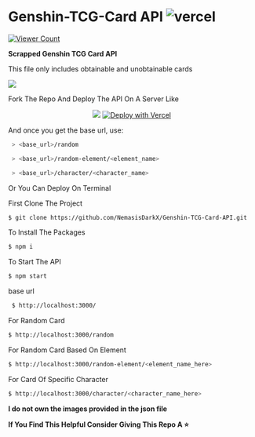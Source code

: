 <p align=centre>
  
  # Genshin-TCG-Card API   ![vercel](http://therealsujitk-vercel-badge.vercel.app/?app=therealsujitk-vercel-badge&style=for-the-badge&logo=false)
  [![Viewer Count](https://hits.dwyl.com/NemasisDarkX/NemasisDarkX/Genshin-TCG-Card-API.svg%3Fcolor%3Dpink)](https://hits.dwyl.com/NemasisDarkX/Genshin-TCG-Card-API)
  <p><b>Scrapped Genshin TCG Card API</b></p>
  <p>This file only includes obtainable and unobtainable cards</p>
  <a href="https://genshin-impact.fandom.com/wiki/Character_Card/Gallery"><img src="https://dailymetadose.com/wp-content/uploads/2022/12/genshin-impact-genius-invokation-tcg-all-action-cards-tierlist-cover.jpg" border="0">     </a>
  </br>
  <p>Fork The Repo And Deploy The API On A Server Like</p>
  <p align="center">
  <a href="https://heroku.com/deploy?template=https://github.com/NemasisDarkX/Genshin-TCG-Card-API"><img src="https://img.shields.io/badge/heroku-9d7acc?style=for-the-badge&logo=heroku&logoColor=430098"></a>
    <a href="https://vercel.com/new/git/external?repository-url=https%3A%2F%2Fgithub.com%2Fdatejer%2Fvercel-badge%2Ftree%2Fmaster" rel="nofollow"><img src="https://camo.githubusercontent.com/5e471e99e8e022cf454693e38ec843036ec6301e27ee1e1fa10325b1cb720584/68747470733a2f2f76657263656c2e636f6d2f627574746f6e" repo-name="https://github.com/NemasisDarkX/Genshin-TCG-Card-API" alt="Deploy with Vercel" data-canonical-src="https://vercel.com/button" style="max-width: 100%;"></a>
</p>


<p>And once you get the base url, use:</p>

```bash
 > <base_url>/random
```

```bash
 > <base_url>/random-element/<element_name>
```

```bash
 > <base_url>/character/<character_name>
```


<p>Or You Can Deploy On Terminal</p>
<p>First Clone The Project</p>

```bash
$ git clone https://github.com/NemasisDarkX/Genshin-TCG-Card-API.git
```

<p>To Install The Packages</p>

```bash
$ npm i
```
<p>To Start The API</p>

```bash
$ npm start
```

<p>base url</p>

```bash
 $ http://localhost:3000/
 ```
<p>For Random Card</p>

```bash
$ http://localhost:3000/random
```

<p>For Random Card Based On Element</p>

```bash
$ http://localhost:3000/random-element/<element_name_here>
  ```
<p>For Card Of Specific Character</p>

```bash
$ http://localhost:3000/character/<character_name_here>
```


  <p><b>I do not own the images provided in the json file</b></p>
  
<p><b>If You Find This Helpful Consider Giving This Repo A ⭐ </b></p>
  
